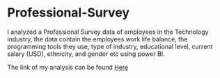 # Professional-Survey
I analyzed a Professional Survey data of employees in the Technology industry, the data contain the employees work life balance, the programming tools they use, type of industry, educational level, current salary (USD), ethnicity, and gender etc using power BI.

The link of my analysis can be found [Here](https://app.powerbi.com/view?r=eyJrIjoiZGRiMzc2NDAtODhmOS00OGM5LWFiMGMtNzYwZThjYTU2MWUyIiwidCI6IjlhNTliMTE1LTA4MzQtNGQ5Ni1hZjA3LTRkZjE0MzRjMzVmOSJ9)
